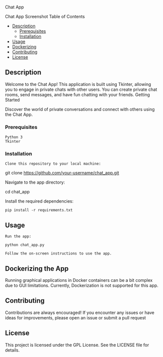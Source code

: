Chat App

Chat App Screenshot
Table of Contents

- [Description](#description)
  - [Prerequisites](#prerequisites)
  - [Installation](#installation)
- [Usage](#usage)
- [Dockerizing](#dockerizing)
- [Contributing](#contributing)
- [License](#license)

## Description

Welcome to the Chat App! This application is built using Tkinter, allowing you to engage in private chats with other users. You can create private chat rooms, send messages, and have fun chatting with your friends.
Getting Started

Discover the world of private conversations and connect with others using the Chat App.

### Prerequisites

    Python 3
    Tkinter

### Installation

    Clone this repository to your local machine:

git clone https://github.com/your-username/chat_app.git

Navigate to the app directory:

cd chat_app

Install the required dependencies:

    pip install -r requirements.txt

## Usage

    Run the app:

    python chat_app.py

    Follow the on-screen instructions to use the app.

## Dockerizing the App

Running graphical applications in Docker containers can be a bit complex due to GUI limitations. Currently, Dockerization is not supported for this app.

## Contributing

Contributions are always encouraged! If you encounter any issues or have ideas for improvements, please open an issue or submit a pull request

## License

This project is licensed under the GPL License. See the LICENSE file for details.